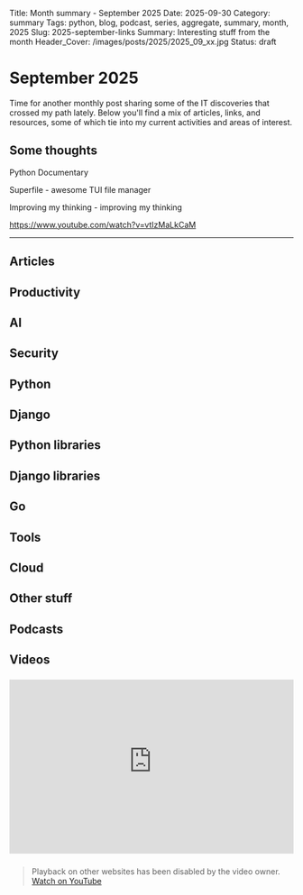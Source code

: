 Title: Month summary - September 2025
Date: 2025-09-30
Category: summary
Tags: python, blog, podcast, series, aggregate, summary, month, 2025
Slug: 2025-september-links
Summary: Interesting stuff from the month
Header_Cover: /images/posts/2025/2025_09_xx.jpg
Status: draft

# September 2025

Time for another monthly post sharing some of the IT discoveries that crossed my path lately.
Below you'll find a mix of articles, links, and resources, some of which tie into my current activities and areas of interest.

## Some thoughts

Python Documentary

Superfile - awesome TUI file manager

Improving my thinking - improving my thinking

<https://www.youtube.com/watch?v=vtIzMaLkCaM>

______________________________________________________________________

## Articles

## Productivity

## AI

## Security

## Python

## Django

## Python libraries

## Django libraries

## Go

## Tools

## Cloud

## Other stuff

## Podcasts

## Videos

### [](https://www.youtube.com/watch?v=VIDEO_ID)

<div class="videoWrapper" style="height:0; padding-bottom:56.25%; padding-top:25px; position:relative" height="0">
    <iframe style="position:absolute; top:0; width:100%" height="100%" width="100%" src="https://www.youtube-nocookie.com/embed/VIDEO_ID" frameborder="0" allow="accelerometer; autoplay; encrypted-media; gyroscope; picture-in-picture" allowfullscreen></iframe>
</div>

### [](https://www.youtube.com/watch?v=VIDEO_ID)

> Playback on other websites has been disabled by the video owner. [Watch on YouTube](https://www.youtube.com/watch?v=VIDEO_ID)
